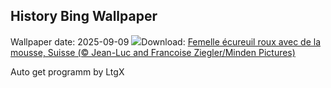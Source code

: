## History Bing Wallpaper
Wallpaper date: 2025-09-09
![](https://www.bing.com/th?id=OHR.SwissSquirrel_FR-FR3805105470_UHD.jpg&w=1000)Download: [Femelle écureuil roux avec de la mousse, Suisse (© Jean-Luc and Francoise Ziegler/Minden Pictures)](https://www.bing.com/th?id=OHR.SwissSquirrel_FR-FR3805105470_UHD.jpg)

Auto get programm by LtgX
